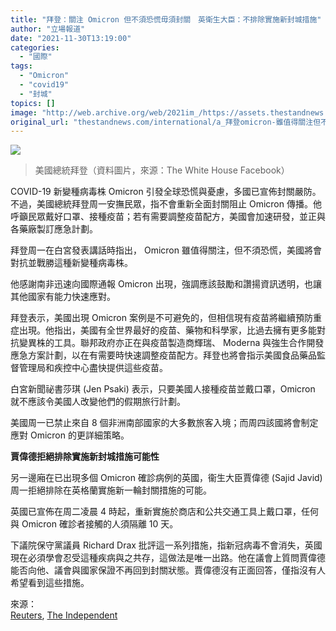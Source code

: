 ```yaml
---
title: "拜登：關注 Omicron 但不須恐慌毋須封關　英衛生大臣：不排除實施新封城措施"
author: "立場報道"
date: "2021-11-30T13:19:00"
categories:
  - "國際"
tags:
  - "Omicron"
  - "covid19"
  - "封城"
topics: []
image: "http://web.archive.org/web/2021im_/https://assets.thestandnews.com/media/photos/6766974676811764896.png"
original_url: "thestandnews.com/international/a_拜登omicron-雖值得關注但不須恐慌毋須封關-英衛生大臣賈偉德拒排除實施新封城措施可能性"
---
```

![](http://web.archive.org/web/2021im_/https://assets.thestandnews.com/media/photos/6766974676811764896.png)
> 美國總統拜登（資料圖片，來源：The White House Facebook）

COVID-19 新變種病毒株 Omicron 引發全球恐慌與憂慮，多國已宣佈封關嚴防。不過，美國總統拜登周一安撫民眾，指不會重新全面封關阻止 Omicron 傳播。他呼籲民眾戴好口罩、接種疫苗；若有需要調整疫苗配方，美國會加速研發，並正與各藥廠製訂應急計劃。

拜登周一在白宮發表講話時指出， Omicron 雖值得關注，但不須恐慌，美國將會對抗並戰勝這種新變種病毒株。

他感謝南非迅速向國際通報 Omicron 出現，強調應該鼓勵和讚揚資訊透明，也讓其他國家有能力快速應對。

拜登表示，美國出現 Omicron 案例是不可避免的，但相信現有疫苗將繼續預防重症出現。他指出，美國有全世界最好的疫苗、藥物和科學家，比過去擁有更多能對抗變異株的工具。聯邦政府亦正在與疫苗製造商輝瑞、 Moderna 與強生合作開發應急方案計劃，以在有需要時快速調整疫苗配方。拜登也將會指示美國食品藥品監督管理局和疾控中心盡快提供這些疫苗。

白宮新聞祕書莎琪 (Jen Psaki) 表示，只要美國人接種疫苗並戴口罩，Omicron 就不應該令美國人改變他們的假期旅行計劃。

美國周一已禁止來自 8 個非洲南部國家的大多數旅客入境；而周四該國將會制定應對 Omicron 的更詳細策略。

**賈偉德拒絕排除實施新封城措施可能性**

另一邊廂在已出現多個 Omicron 確診病例的英國，衞生大臣賈偉德 (Sajid Javid) 周一拒絕排除在英格蘭實施新一輪封關措施的可能。

英國已宣佈在周二凌晨 4 時起，重新實施於商店和公共交通工具上戴口罩，任何與 Omicron 確診者接觸的人須隔離 10 天。

下議院保守黨議員 Richard Drax 批評這一系列措施，指新冠病毒不會消失，英國現在必須學會忍受這種疾病與之共存，這做法是唯一出路。他在議會上質問賈偉德能否向他、議會與國家保證不再回到封關狀態。賈偉德沒有正面回答，僅指沒有人希望看到這些措施。

來源：  
[Reuters](http://web.archive.org/web/20211130090513/https://www.reuters.com/world/us/fauci-says-new-us-restrictions-amid-omicron-unlikely-2021-11-29/), [The Independent](http://web.archive.org/web/20211130090513/https://www.independent.co.uk/news/uk/politics/covid-omicron-sajid-javid-lockdown-b1966280.html)